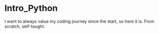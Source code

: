 # Intro_Python
I want to always value my coding journey since the start, so here it is. From scratch, self-taught. 
